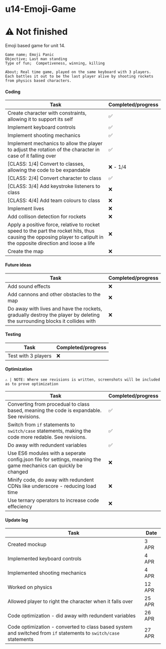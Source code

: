 # u14-Emoji-Game
# ⚠ Not finished

Emoji based game for unit 14. 

```
Game name; Emoji Panic
Objective; Last man standing
Type of fun;  Competiveness, winning, killing

About; Real time game, played on the same keyboard with 3 players. Each battles it out to be the last player alive by shooting rockets from physics based characters.
```

#### Coding
| Task | Completed/progress |
| ------------- | --------- |
| Create character with constraints, allowing it to support its self  | ✅ | 
| Implement keyboard controls | ✅ |
| Implement shooting mechanics | ✅ |
| Implement mechanics to allow the player to adjust the rotation of the character in case of it falling over | ✅ |
| [CLASS: 1/4] Convert to classes, allowing the code to be expandable | ❌ - 1/4 |
| [CLASS: 2/4] Convert character to class | ✅ |
| [CLASS: 3/4] Add keystroke listeners to class | ❌ |
| [CLASS: 4/4] Add team colours to class | ❌ |
| Implement lives | ❌ |
| Add collison detection for rockets | ❌ |
| Apply a positive force, relative to rocket speed to the part the rocket hits, thus causing the opposing player to catipult in the opposite direction and loose a life | ❌ |
| Create the map | ❌|


#### Future ideas
| Task | Completed/progress |
| ------------- | --------- |
| Add sound effects  | ❌ | 
| Add cannons and other obstacles to the map  | ❌ |
| Do away with lives and have the rockets, gradually destroy the player by deleting the surrounding blocks it collides with | ❌ |

#### Testing
| Task | Completed/progress |
| ------------- | --------- |
| Test with 3 players | ❌ | 

#### Optimization

`⚠ | NOTE: Where see revisions is written, screenshots will be included as to prove optimization`

| Task | Completed/progress |
| ------------- | --------- |
| Converting from procedual to class based, meaning the code is expandable. See revisions. | ✅ | 
| Switch from `if` statements to `switch/case` statements, making the code more redable. See revisions. | ✅ | 
| Do away with redundent variables | ✅ |
| Use ES6 modules with a seperate config.json file for settings, meaning the game mechanics can quickly be changed | ❌ | 
| Minify code, do away with redundent CDNs like underscore - reducing load time | ❌ | 
| Use ternary operators to increase code effeciency | ❌ |

#### Update log
| Task | Date |
| ---- | ------- |
| Created mockup | 3 APR |
| Implemented keyboard controls | 4 APR |
| Implemented shooting mechanics | 4 APR |
| Worked on physics | 12 APR |
| Allowed player to right the character when it falls over | 25 APR |
| Code optimization - did away with redundent variables | 26 APR |
| Code optimization - converted to class based system and switched from `if` statements to `switch/case` statements | 27 APR |

